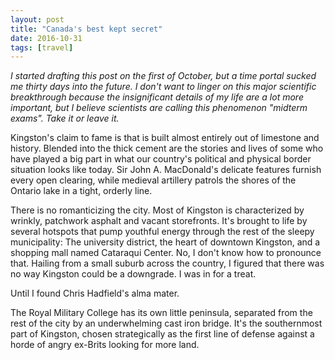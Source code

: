 ```yaml
---
layout: post
title: "Canada's best kept secret"
date: 2016-10-31
tags: [travel]
---
```

*I started drafting this post on the first of October, but a time portal sucked me thirty days into the future. I don't want to linger on this major scientific breakthrough because the insignificant details of my life are a lot more important, but I believe scientists are calling this phenomenon "midterm exams". Take it or leave it.*

Kingston's claim to fame is that is built almost entirely out of limestone and history. Blended into the thick cement are the stories and lives of some who have played a big part in what our country's political and physical border situation looks like today. Sir John A. MacDonald's delicate features furnish every open clearing, while medieval artillery patrols the shores of the Ontario lake in a tight, orderly line.

There is no romanticizing the city. Most of Kingston is characterized by wrinkly, patchwork asphalt and vacant storefronts. It's brought to life by several hotspots that pump youthful energy through the rest of the sleepy municipality: The university district, the heart of downtown Kingston, and a shopping mall named Cataraqui Center. No, I don't know how to pronounce that. Hailing from a small suburb across the country, I figured that there was no way Kingston could be a downgrade. I was in for a treat.

Until I found Chris Hadfield's alma mater.

The Royal Military College has its own little peninsula, separated from the rest of the city by an underwhelming cast iron bridge. It's the southernmost part of Kingston, chosen strategically as the first line of defense against a horde of angry ex-Brits looking for more land. 
